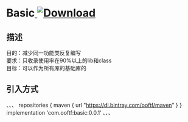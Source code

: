 # Basic[ ![Download](https://api.bintray.com/packages/ooftf/maven/basic/images/download.svg) ](https://bintray.com/ooftf/maven/basic/_latestVersion)
## 描述
目的：减少同一功能类反复编写  
要求：只收录使用率在90%以上的lib和class  
目标：可以作为所有库的基础库的
## 引入方式
、、、
repositories {
    maven {
        url  "https://dl.bintray.com/ooftf/maven"
    }
}
implementation 'com.ooftf:basic:0.0.1'
、、、